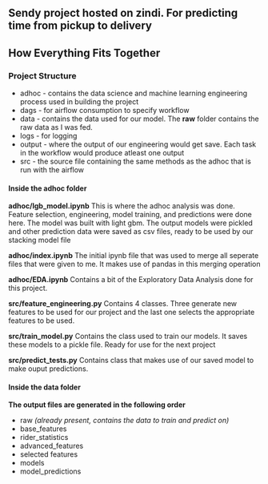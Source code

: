## Sendy project hosted on zindi. For predicting time from pickup to delivery
## How Everything Fits Together

### Project Structure
* adhoc - contains the data science and machine learning engineering process used in building the project
* dags - for airflow consumption to specify workflow
* data - contains the data used for our model. The **raw** folder contains the raw data as I was fed.
* logs - for logging
* output - where the output of our engineering would get save. Each task in the workflow
            would produce atleast one output
* src - the source file containing the same methods as the adhoc that is run with the airflow

#### Inside the adhoc folder
**adhoc/lgb_model.ipynb**
This is where the adhoc analysis was done. Feature selection, engineering, model training,
and predictions were done here. The model was built with light gbm.
The output models were pickled and other prediction data were saved as csv files, ready to
be used by our stacking model file

**adhoc/index.ipynb**
The initial ipynb file that was used to merge all seperate files that were given to me.
It makes use of pandas in this merging operation

**adhoc/EDA.ipynb**
Contains a bit of the Exploratory Data Analysis done for this project.

**src/feature_engineering.py**
Contains 4 classes. Three generate new features to be used for our project and the
last one selects the appropriate features to be used.

**src/train_model.py**
Contains the class used to train our model*s*. It saves these models to a pickle file.
Ready for use for the next project

**src/predict_tests.py**
Contains class that makes use of our saved model to make ouput predictions.


#### Inside the data folder
**The output files are generated in the following order**
* raw *(already present, contains the data to train and predict on)*
* base_features
* rider_statistics
* advanced_features
* selected features
* models
* model_predictions
